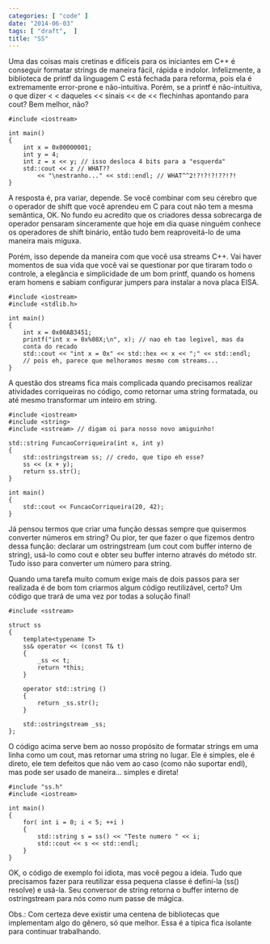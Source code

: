 ```yaml
---
categories: [ "code" ]
date: "2014-06-03"
tags: [ "draft",  ]
title: "SS"
---
```

Uma das coisas mais cretinas e difíceis para os iniciantes em
C++ é conseguir formatar strings de maneira fácil, rápida
e indolor. Infelizmente, a biblioteca de printf da linguagem C
está fechada para reforma, pois ela é extremamente error-prone e
não-intuitiva. Porém, se a printf é não-intuitiva, o que dizer < <
daqueles << sinais << de << flechinhas apontando para cout? Bem melhor,
não?

    #include <iostream>
    
    int main()
    {
        int x = 0x00000001;
        int y = 4;
        int z = x << y; // isso desloca 4 bits para a "esquerda"
        std::cout << z // WHAT??
            << "\nestranho..." << std::endl; // WHAT^^2!?!?!?!??!?!
    }
    

A resposta é, pra variar, depende. Se você combinar com seu cérebro que
o operador de shift que você aprendeu em C para cout não tem a mesma
semântica, OK. No fundo eu acredito que os criadores dessa sobrecarga
de operador pensaram sinceramente que hoje em dia quase ninguém conhece
os operadores de shift binário, então tudo bem reaproveitá-lo de uma
maneira mais miguxa.

Porém, isso depende da maneira com que você usa streams C++. Vai haver
momentos de sua vida que você vai se questionar por que tiraram todo o
controle, a elegância e simplicidade de um bom printf, quando os homens
eram homens e sabiam configurar jumpers para instalar a nova placa EISA.

    #include <iostream>
    #include <stdlib.h>
    
    int main()
    {
        int x = 0x00AB3451;
        printf("int x = 0x%08X;\n", x); // nao eh tao legivel, mas da
        conta do recado
        std::cout << "int x = 0x" << std::hex << x << ";" << std::endl;
        // pois eh, parece que melhoramos mesmo com streams...
    }
    

A questão dos streams fica mais complicada quando precisamos realizar
atividades corriqueiras no código, como retornar uma string formatada,
ou até mesmo transformar um inteiro em string.

    #include <iostream>
    #include <string>
    #include <sstream> // digam oi para nosso novo amiguinho!
    
    std::string FuncaoCorriqueira(int x, int y)
    {
        std::ostringstream ss; // credo, que tipo eh esse?
        ss << (x + y);
        return ss.str();
    }
    
    int main()
    {
        std::cout << FuncaoCorriqueira(20, 42);
    }
    

Já pensou termos que criar uma função dessas sempre que quisermos
converter números em string? Ou pior, ter que fazer o que fizemos dentro
dessa função: declarar um ostringstream (um cout com buffer interno
de string), usá-lo como cout e obter seu buffer interno através do
método str. Tudo isso para converter um número para string.

Quando uma tarefa muito comum exige mais de dois passos para ser realizada
é de bom tom criarmos algum código reutilizável, certo? Um código
que trará de uma vez por todas a solução final!

    #include <sstream>
    
    struct ss
    {
        template<typename T>
        ss& operator << (const T& t)
        {
            _ss << t; 
            return *this;
        }
        
        operator std::string ()
        { 
            return _ss.str();
        }
    
        std::ostringstream _ss;
    };
    

O código acima serve bem ao nosso propósito de formatar strings em uma
linha como um cout, mas retornar uma string no lugar. Ele é simples,
ele é direto, ele tem defeitos que não vem ao caso (como não suportar
endl), mas pode ser usado de maneira... simples e direta!

    #include "ss.h"
    #include <iostream>
    
    int main()
    {
        for( int i = 0; i < 5; ++i )
        {
            std::string s = ss() << "Teste numero " << i;
            std::cout << s << std::endl;
        }
    }
    

OK, o código de exemplo foi idiota, mas você pegou a ideia. Tudo que
precisamos fazer para reutilizar essa pequena classe é definí-la (ss()
resolve) e usá-la. Seu conversor de string retorna o buffer interno de
ostringstream para nós como num passe de mágica.

Obs.: Com certeza deve existir uma centena de bibliotecas que implementam
algo do gênero, só que melhor. Essa é a típica fica isolante para
continuar trabalhando.

